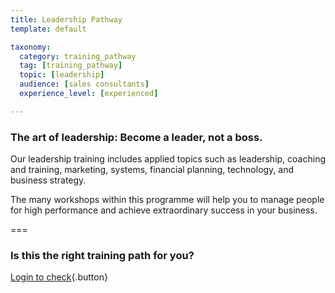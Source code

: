 ```yaml
---
title: Leadership Pathway
template: default

taxonomy:
  category: training_pathway
  tag: [training_pathway]
  topic: [leadership]
  audience: [sales consultants]
  experience_level: [experienced]

---
```


### The art of leadership: Become a leader, not a boss.

Our leadership training includes applied topics such as leadership, coaching and training, marketing, systems, financial planning, technology, and business strategy. 

The many workshops within this programme will help you to manage people for high performance and achieve extraordinary success in your business.

===

### Is this the right training path for you?
[Login to check](/moodle/){.button}